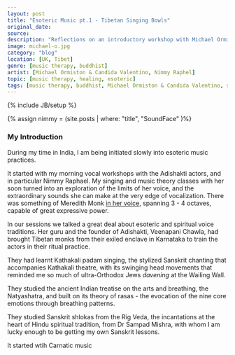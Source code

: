 ```yaml
---
layout: post
title: "Esoteric Music pt.1 - Tibetan Singing Bowls"
original_date: 
source: 
description: "Reflections on an introductory workshop with Michael Ormiston & Candida Valentino"
image: michael-o.jpg
category: "blog"
location: [UK, Tibet]
genre: [music therapy, buddhist]
artist: [Michael Ormiston & Candida Valentino, Nimmy Raphel]
topic: [music therapy, healing, esoteric]
tags: [music therapy, buddhist, Michael Ormiston & Candida Valentino, sanskrit, Tibet, UK, Nimmy Raphael]
---
```

{% include JB/setup %}

{% assign nimmy = (site.posts | where: "title", "SoundFace" )%}

<h3>My Introduction</h3>

During my time in India, I am being initiated slowly into esoteric music practices.

It started with my morning vocal workshops with the Adishakti actors, and in particular Nimmy Raphael. My singing and music theory classes with her soon turned into an exploration of the limits of her voice, and the extraordinary sounds she can make at the very edge of vocalization. There was something of Meredith Monk <a href="{{nimmy.url}}">in her voice</a>, spanning 3 - 4 octaves, capable of great expressive power.

In our sessions we talked a great deal about esoteric and spiritual voice traditions. Her guru and the founder of Adishakti, Veenapani Chawla, had brought Tibetan monks from their exiled enclave in Karnataka to train the actors in their ritual practice. 

They had learnt Kathakali padam singing, the stylized Sanskrit chanting that accompanies Kathakali theatre, with its swinging head movements that reminded me so much of ultra-Orthodox Jews <em>davening</em> at the Wailing Wall. 

They studied the ancient Indian treatise on the arts and breathing, the Natyashatra, and built on its theory of rasas - the evocation of the nine core emotions through breathing patterns.

They studied Sanskrit shlokas from the Rig Veda, the incantations at the heart of Hindu spiritual tradition, from Dr Sampad Mishra, with whom I am lucky enough to be getting my own Sanskrit lessons.


It started wtih Carnatic music





